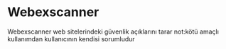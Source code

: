 # Webexscanner
Webexscanner web sitelerindeki güvenlik açıklarını tarar not:kötü amaçlı kullanımdan kullanıcının kendisi sorumludur
